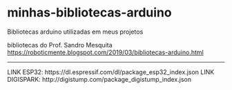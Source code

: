 # minhas-bibliotecas-arduino
Bibliotecas arduino utilizadas em meus projetos

bibliotecas do Prof. Sandro Mesquita
https://roboticmente.blogspot.com/2019/03/bibliotecas-arduino.html

<hr>
LINK ESP32: https://dl.espressif.com/dl/package_esp32_index.json
LINK DIGISPARK: http://digistump.com/package_digistump_index.json
